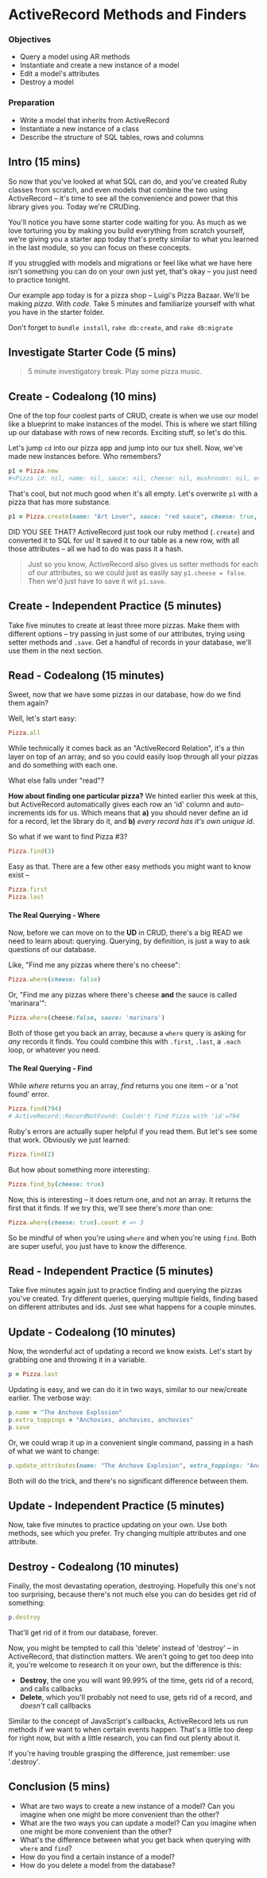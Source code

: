 # ActiveRecord Methods and Finders

### Objectives
- Query a model using AR methods
- Instantiate and create a new instance of a model
- Edit a model's attributes
- Destroy a model

### Preparation
- Write a model that inherits from ActiveRecord
- Instantiate a new instance of a class
- Describe the structure of SQL tables, rows and columns

## Intro (15 mins)

So now that you've looked at what SQL can do, and you've created Ruby classes from scratch, and even models that combine the two using ActiveRecord – it's time to see all the convenience and power that this library gives you. Today we're CRUDing.

You'll notice you have some starter code waiting for you. As much as we love torturing you by making you build everything from scratch yourself, we're giving you a starter app today that's pretty similar to what you learned in the last module, so you can focus on these concepts.

If you struggled with models and migrations or feel like what we have here isn't something you can do on your own just yet, that's okay – you just need to practice tonight.

Our example app today is for a pizza shop – Luigi's Pizza Bazaar. We'll be making _pizza_. With _code_. Take 5 minutes and familiarize yourself with what you have in the starter folder.

Don't forget to `bundle install`, `rake db:create`, and `rake db:migrate`

## Investigate Starter Code (5 mins)

> 5 minute investigatory break. Play some pizza music.

## Create - Codealong (10 mins)

One of the top four coolest parts of CRUD, create is when we use our model like a blueprint to make instances of the model. This is where we start filling up our database with rows of new records. Exciting stuff, so let's do this.

Let's jump ```cd``` into our pizza app and jump into our tux shell.  Now, we've made new instances before. Who remembers?

```ruby
p1 = Pizza.new
#<Pizza id: nil, name: nil, sauce: nil, cheese: nil, mushrooms: nil, extra_toppings: nil, created_at: nil, updated_at: nil>
```

That's cool, but not much good when it's all empty. Let's overwrite `p1` with a pizza that has more substance.

```ruby
p1 = Pizza.create(name: "Art Lover", sauce: "red sauce", cheese: true, mushrooms: false, extra_toppings: "artichokes, chopped garlic")
```

DID YOU SEE THAT? ActiveRecord just took our ruby method (`.create`) and converted it to SQL for us! It saved it to our table as a new row, with all those attributes – all we had to do was pass it a hash.

> Just so you know, ActiveRecord also gives us setter methods for each of our attributes, so we could just as easily say `p1.cheese = false`. Then we'd just have to save it wit `p1.save`.

## Create - Independent Practice (5 minutes)

Take five minutes to create at least three more pizzas. Make them with different options – try passing in just some of our attributes, trying using setter methods and `.save`. Get a handful of records in your database, we'll use them in the next section.


## Read - Codealong (15 minutes)

Sweet, now that we have some pizzas in our database, how do we find them again?

Well, let's start easy:

```ruby
Pizza.all
```

While technically it comes back as an "ActiveRecord Relation", it's a thin layer on top of an array, and so you could easily loop through all your pizzas and do something with each one.

What else falls under "read"?

**How about finding one particular pizza?** We hinted earlier this week at this, but ActiveRecord automatically gives each row an 'id' column and auto-increments ids for us. Which means that **a)** you should never define an id for a record, let the library do it, and **b)** _every record has it's own unique id_.

So what if we want to find Pizza #3?

```ruby
Pizza.find(3)
```

Easy as that. There are a few other easy methods you might want to know exist –

```ruby
Pizza.first
Pizza.last
```

#### The Real Querying - Where

Now, before we can move on to the **UD** in CRUD, there's a big READ we need to learn about: querying. Querying, by definition, is just a way to ask questions of our database.

Like, "Find me any pizzas where there's no cheese":

```ruby
Pizza.where(cheese: false)
```

Or, "Find me any pizzas where there's cheese **and** the sauce is called 'marinara'":

```ruby
Pizza.where(cheese:false, sauce: 'marinara')
```

Both of those get you back an array, because a `where` query is asking for _any_ records it finds. You could combine this with `.first`, `.last`, a `.each` loop, or whatever you need.

#### The Real Querying - Find

While _where_ returns you an array, _find_ returns you one item – or a 'not found' error.

```ruby
Pizza.find(794)
# ActiveRecord::RecordNotFound: Couldn't find Pizza with 'id'=794
```

Ruby's errors are actually super helpful if you read them. But let's see some that work. Obviously we just learned:

```ruby
Pizza.find(2)
```

But how about something more interesting:

```ruby
Pizza.find_by(cheese: true)
```

Now, this is interesting – it does return one, and not an array. It returns the first that it finds. If we try this, we'll see there's _more_ than one:

```ruby
Pizza.where(cheese: true).count # => 3
```

So be mindful of when you're using `where` and when you're using `find`. Both are super useful, you just have to know the difference.

## Read - Independent Practice (5 minutes)

Take five minutes again just to practice finding and querying the pizzas you've created. Try different queries, querying multiple fields, finding based on different attributes and ids. Just see what happens for a couple minutes.

## Update - Codealong (10 minutes)

Now, the wonderful act of updating a record we know exists. Let's start by grabbing one and throwing it in a variable.

```ruby
p = Pizza.last
```

Updating is easy, and we can do it in two ways, similar to our new/create earlier. The verbose way:

```ruby
p.name = "The Anchove Explosion"
p.extra_toppings = "Anchovies, anchovies, anchovies"
p.save
```

Or, we could wrap it up in a convenient single command, passing in a hash of what we want to change:

```ruby
p.update_attributes(name: "The Anchove Explosion", extra_toppings: "Anchovies, anchovies, anchovies")
```

Both will do the trick, and there's no significant difference between them.

## Update - Independent Practice (5 minutes)

Now, take five minutes to practice updating on your own. Use both methods, see which you prefer. Try changing multiple attributes and one attribute.

## Destroy - Codealong (10 minutes)

Finally, the most devastating operation, destroying. Hopefully this one's not too surprising, because there's not much else you can do besides get rid of something:

```ruby
p.destroy
```

That'll get rid of it from our database, forever.

Now, you might be tempted to call this 'delete' instead of 'destroy' – in ActiveRecord, that distinction matters. We aren't going to get too deep into it, you're welcome to research it on your own, but the difference is this:

- **Destroy**, the one you will want 99.99% of the time, gets rid of a record, and calls callbacks
- **Delete**, which you'll probably not need to use, gets rid of a record, and _doesn't_ call callbacks

Similar to the concept of JavaScript's callbacks, ActiveRecord lets us run methods if we want to when certain events happen. That's a little too deep for right now, but with a little research, you can find out plenty about it.

If you're having trouble grasping the difference, just remember: use '.destroy'.

## Conclusion (5 mins)
- What are two ways to create a new instance of a model? Can you imagine when one might be more convenient than the other?
- What are the two ways you can update a model? Can you imagine when one might be more convenient than the other?
- What's the difference between what you get back when querying with `where` and `find`?
- How do you find a certain instance of a model?
- How do you delete a model from the database?
